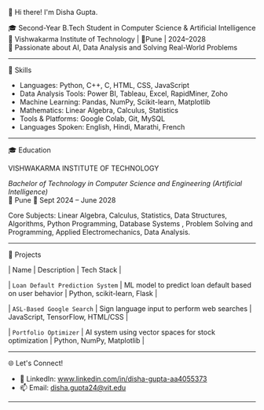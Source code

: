 👋 Hi there! I'm Disha Gupta.

🎓 Second-Year B.Tech Student in Computer Science & Artificial Intelligence  
🏫 Vishwakarma Institute of Technology | 📍Pune | 2024–2028  
🧠 Passionate about AI, Data Analysis and Solving Real-World Problems

----------------------------------------------------------------------------------------------------------------------------------------------------------------------------------------

 💼 Skills

- Languages: Python, C++, C, HTML, CSS, JavaScript
- Data Analysis Tools: Power BI, Tableau, Excel, RapidMiner, Zoho
- Machine Learning: Pandas, NumPy, Scikit-learn, Matplotlib
- Mathematics: Linear Algebra, Calculus, Statistics
- Tools & Platforms: Google Colab, Git, MySQL
- Languages Spoken: English, Hindi, Marathi, French

----------------------------------------------------------------------------------------------------------------------------------------------------------------------------------------

 🎓 Education

VISHWAKARMA INSTITUTE OF TECHNOLOGY 

_Bachelor of Technology in Computer Science and Engineering (Artificial Intelligence)_  
📍 Pune 
📅 Sept 2024 – June 2028 

Core Subjects: Linear Algebra, Calculus, Statistics, Data Structures, Algorithms, Python Programming, Database Systems , Problem Solving and Programming, Applied Electromechanics, Data Analysis. 

----------------------------------------------------------------------------------------------------------------------------------------------------------------------------------------

📂 Projects

| Name | Description | Tech Stack |

| `Loan Default Prediction System` | ML model to predict loan default based on user behavior | Python, scikit-learn, Flask |

| `ASL-Based Google Search` | Sign language input to perform web searches | JavaScript, TensorFlow, HTML/CSS |

| `Portfolio Optimizer` | AI system using vector spaces for stock optimization | Python, NumPy, Matplotlib |

----------------------------------------------------------------------------------------------------------------------------------------------------------------------------------------

🌐 Let's Connect!

- 🔗 LinkedIn: www.linkedin.com/in/disha-gupta-aa4055373
- 📫 Email: disha.gupta24@vit.edu

----------------------------------------------------------------------------------------------------------------------------------------------------------------------------------------

